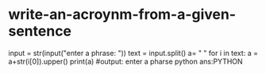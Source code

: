 # write-an-acroynm-from-a-given-sentence
input = str(input("enter a phrase: "))
text = input.split()
a= " "
for i in text:
    a = a+str(i[0]).upper()
print(a)
#output:
enter a pharse python
ans:PYTHON
